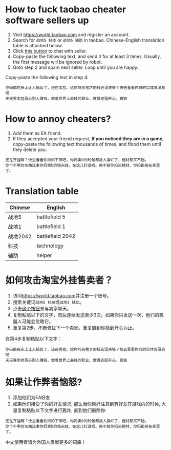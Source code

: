 # How to fuck taobao cheater software sellers up

1. Visit <https://world.taobao.com> and register an account.
2. Search for `战地5 科技` or `战地5 辅助` in taobao. Chinese-English translation table is attached below.
3. Click [this button](res/tb1.png) to chat with seller.
4. Copy-paste the following text, and send it for at least 3 times. Usually, the first message will be ignored by robot.
5. Goto step 2 and spam next seller. Loop until you are happy.

Copy-paste the following text in step 4:

```
你码都在床上让人搞丝了，还在卖挂。给你吗买棺才的钱还没凑够？快去看看你码的实体臭没臭吧
天天靠卖挂恶心别人赚钱，做着世界上最贱的职业，做得还挺开心。真贱
```

# How to annoy cheaters?

1. Add them as EA friend.
2. If they accepted your friend request, **If you noticed they are in a game**, copy-paste the following text thousands of times, and flood them until they delete you.

```
还在开挂啊？快去看看你妈的下面吧，你妈卖b的时候都被人操烂了，棺材都买不起。
你个不孝的东西还拿你妈卖b的钱买挂，在这儿打游戏。再不给你妈买棺材，你妈都臭在家里了。
```

# Translation table

|Chinese|English|
|---|---|
|战地5|battlefield 5|
|战地1|battlefield 1|
|战地2042|battlefield 2042|
|科技|technology|
|辅助|helper|

# 如何攻击淘宝外挂售卖者？

1. 访问<https://world.taobao.com>并注册一个账号。
2. 搜索关键词`战地5 科技`或`战地5 辅助`。
3. 点击[这个按钮](res/tb1.png)来与卖家聊天。
4. 复制粘贴以下的文字，然后连续发送至少3次。如果你只发送一次，他们的机器人可能会忽略它。
5. 重复第2步，不断骚扰下一个卖家。重复直到你感到开心为止。

在第4步复制粘贴以下文字：

```
你码都在床上让人搞丝了，还在卖挂。给你吗买棺才的钱还没凑够？快去看看你码的实体臭没臭吧
天天靠卖挂恶心别人赚钱，做着世界上最贱的职业，做得还挺开心。真贱
```

# 如果让作弊者恼怒?

1. 添加他们为EA好友
2. 如果他们接受了你的好友请求, 那么当你刚好注意到有好友在游戏内的时候, 大量复制粘贴以下文字进行轰炸, 直到他们删除你:

```
还在开挂啊？快去看看你妈的下面吧，你妈卖b的时候都被人操烂了，棺材都买不起。
你个不孝的东西还拿你妈卖b的钱买挂，在这儿打游戏。再不给你妈买棺材，你妈都臭在家里了。
```

中文使用者请为外国人贡献更多的词库！

